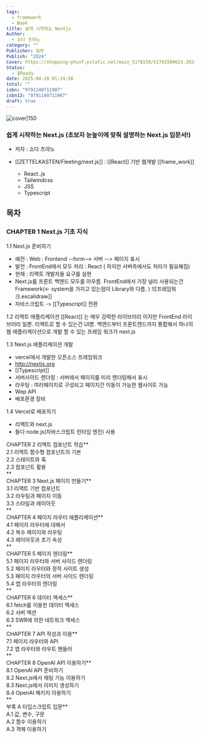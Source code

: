 ```yaml
---
tags:
  - framework
  - Book
title: 쉽게 시작하는 Nextjs
Author:
  - 쇼다 츠야노
category: ""
Publisher: 길벗
Publish: "2024"
Cover: https://shopping-phinf.pstatic.net/main_5178158/51781589623.20241207071015.jpg
Status:
  - ⏳Ready
date: 2025-04-28 01:24:58
total: ""
isbn: "9791140711987"
isbn13: "9791140711987"
draft: true
---
```


![cover|150](https://shopping-phinf.pstatic.net/main_5178158/51781589623.20241207071015.jpg)
###  쉽게 시작하는 Next.js (초보자 눈높이에 맞춰 설명하는 Next.js 입문서!)    
- 저자 : 쇼다 츠야노

- [[ZETTELKASTEN/Fleeting/next.js]] : [[React]] 기반 웹개발 [[frame_work]]
	- React..js
	- Tailwindcss
	- JSS
	- Typescript



## 목차
### **CHAPTER 1 Next.js 기초 지식**  
1.1 Next.js 준비하기  
- 예전 :  Web : Frontend --form--> 서버 --> 페이지 표시 
- 발전 : FrontEnd에서 모두 처리 : React ( 하지만 서버측에서도 처리가 필요해짐)
- 현재 : 리액트 개발자들 요구를 실현
- Next.js를 프론트 백엔드 모두를 아우름. 
FrontEnd에서 가장 널리 사용되는건 Framework(<- system을 가지고 있는점이 Library와 다름. )
![[프레임워크.excalidraw]]
- 자바스크립트 -> [[Typescript]] 전환

1.2 리액트 애플리케이션 
[[React]] 는 매우 강력한 라이브러리 이지만 FrontEnd 라이브러리 일뿐. 
리액트로 할 수 있는건 UI뿐. 백엔드부터 프론트엔드까지 통합해서 하나의 웹 애플리케이션으로 개발 할 수 있는 프레임 워크가 next.js

1.3 Next.js 애플리케이션 개발  
- vercel에서 개발한 오픈소스 프레임워크 
- http://nextjs.org
- [[Typescript]]
- 서버사이드 렌더링 : 서버에서 페이지를 미리 렌더링해서 표시
- 라우팅 : 여러페이지로 구성되고 페이지간 이동이 가능한 웹사이트 가능
- Wep API
- 배포환경 장비 

1.4 Vercel로 배포하기  
- 리액트와 next.js
- 둘다 node.js(자바스크립트 런타임 엔진) 사용


CHAPTER 2 리액트 컴포넌트 학습**  
2.1 리액트 함수형 컴포넌트의 기본  
2.2 스테이트와 훅  
2.3 컴포넌트 활용  
**  
CHAPTER 3 Next.js 페이지 만들기**  
3.1 리액트 기반 컴포넌트  
3.2 라우팅과 페이지 이동  
3.3 스타일과 레이아웃  
**  
CHAPTER 4 페이지 라우터 애플리케이션**  
4.1 페이지 라우터에 대해서  
4.2 복수 페이지와 라우팅  
4.3 레이아웃과 초기 속성  
**  
CHAPTER 5 페이지 렌더링**  
5.1 페이지 라우터와 서버 사이드 렌더링  
5.2 페이지 라우터와 정적 사이트 생성  
5.3 페이지 라우터의 서버 사이드 렌더링  
5.4 앱 라우터의 렌더링  
**  
CHAPTER 6 데이터 액세스**  
6.1 fetch를 이용한 데이터 액세스  
6.2 서버 액션  
6.3 SWR에 의한 네트워크 액세스  
**  
CHAPTER 7 API 작성과 이용**  
7.1 페이지 라우터와 API  
7.2 앱 라우터와 라우트 핸들러  
**  
CHAPTER 8 OpenAI API 이용하기**  
8.1 OpenAI API 준비하기  
8.2 Next.js에서 채팅 기능 이용하기  
8.3 Next.js에서 이미지 생성하기  
8.4 OpenAI 패키지 이용하기  
**  
부록 A 타입스크립트 입문**  
A.1 값, 변수, 구문  
A.2 함수 이용하기  
A.3 객체 이용하기